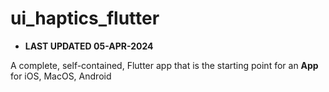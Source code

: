 # ui_haptics_flutter

- **LAST UPDATED 05-APR-2024**

A complete, self-contained, Flutter app that is the starting point for an **App** for iOS, MacOS, Android
